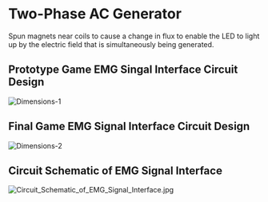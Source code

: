 # Two-Phase AC Generator

Spun magnets near coils to cause a change in flux to enable the LED to light up by the electric field that is simultaneously being generated.

## Prototype Game EMG Singal Interface Circuit Design
![Dimensions-1](Prototype_Game_EMG_Singal_Interface_Circuit_Design.jpeg)

## Final Game EMG Signal Interface Circuit Design
![Dimensions-2](Final_Game_EMG_Signal_Interface_Circuit_Design.jpeg)

## Circuit Schematic of EMG Signal Interface
![Circuit_Schematic_of_EMG_Signal_Interface.jpg](Circuit_Schematic_of_EMG_Signal_Interface.jpg)

